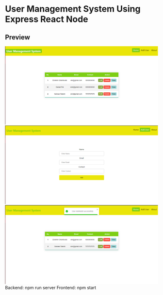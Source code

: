 <h1>User Management System Using Express React Node</h1>
<h2>Preview</h2>
<img src='s1.PNG'>
<img src='s2.PNG'>
<img src='s3.PNG'>
Backend: npm run server
Frontend: npm start
